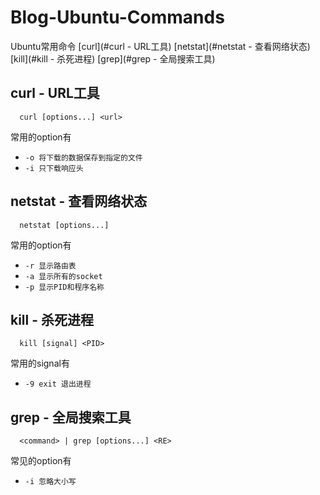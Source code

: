 # Blog-Ubuntu-Commands
Ubuntu常用命令
[curl](#curl - URL工具)
[netstat](#netstat - 查看网络状态)
[kill](#kill - 杀死进程)
[grep](#grep - 全局搜索工具)

## curl - URL工具
```
  curl [options...] <url>
```
常用的option有

  - `-o 将下载的数据保存到指定的文件`
  - `-i 只下载响应头`

## netstat - 查看网络状态
```
  netstat [options...]
```
常用的option有
  - `-r 显示路由表`
  - `-a 显示所有的socket`
  - `-p 显示PID和程序名称`
  
## kill - 杀死进程
```
  kill [signal] <PID>
```
常用的signal有
  - `-9 exit 退出进程`
  
## grep - 全局搜索工具
```
  <command> | grep [options...] <RE>
```
常见的option有

  - `-i 忽略大小写`
  
